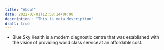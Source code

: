 ```yaml
---
title: "About"
date: 2022-02-01T12:58:14+06:00
description : "This is meta description"
draft: true
---
```


- Blue Sky Health is a modern diagnostic centre that was established with the vision of providing world class service at an affordable cost.




